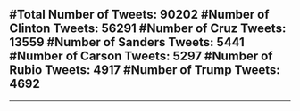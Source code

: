 #Total Number of Tweets: 90202 
#Number of Clinton Tweets: 56291
#Number of Cruz Tweets: 13559
#Number of Sanders Tweets: 5441
#Number of Carson Tweets: 5297
#Number of Rubio Tweets: 4917
#Number of Trump Tweets: 4692
---
---
